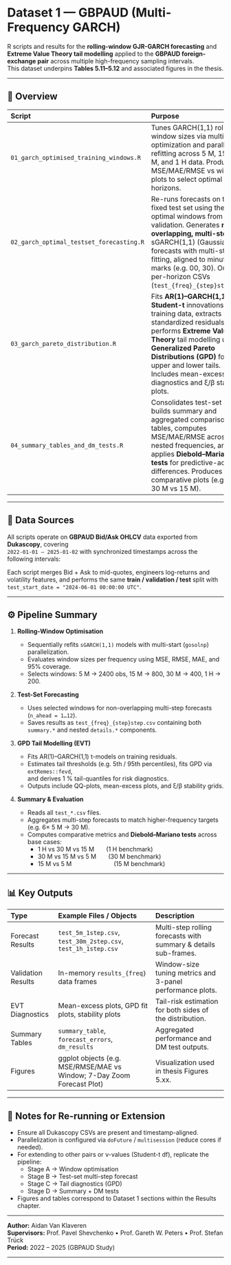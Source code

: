 # Dataset 1 — GBPAUD (Multi-Frequency GARCH)

R scripts and results for the **rolling-window GJR-GARCH forecasting** and **Extreme Value Theory tail modelling** applied to the **GBPAUD foreign-exchange pair** across multiple high-frequency sampling intervals.  
This dataset underpins **Tables 5.11–5.12** and associated figures in the thesis.

---

## 📁 Overview

| Script | Purpose |
|:-------|:---------|
| `01_garch_optimised_training_windows.R` | Tunes GARCH(1,1) rolling-window sizes via multi-start optimization and parallel refitting across 5 M, 15 M, 30 M, and 1 H data. Produces MSE/MAE/RMSE vs window plots to select optimal training horizons. |
| `02_garch_optimal_testset_forecasting.R` | Re-runs forecasts on the fixed test set using the optimal windows from validation. Generates **non-overlapping, multi-step** sGARCH(1,1) (Gaussian) forecasts with multi-start fitting, aligned to minute marks (e.g. 00, 30). Outputs per-horizon CSVs (`test_{freq}_{step}step.csv`). |
| `03_garch_pareto_distribution.R` | Fits **AR(1)–GARCH(1,1)** with **Student-t** innovations to training data, extracts standardized residuals, and performs **Extreme Value Theory** tail modelling using **Generalized Pareto Distributions (GPD)** for both upper and lower tails. Includes mean-excess diagnostics and ξ/β stability plots. |
| `04_summary_tables_and_dm_tests.R` | Consolidates test-set CSVs, builds summary and aggregated comparison tables, computes MSE/MAE/RMSE across nested frequencies, and applies **Diebold–Mariano tests** for predictive-accuracy differences. Produces comparative plots (e.g. 1 H vs 30 M vs 15 M). |

---

## 🧩 Data Sources

All scripts operate on **GBPAUD Bid/Ask OHLCV** data exported from **Dukascopy**, covering  
`2022-01-01 – 2025-01-02` with synchronized timestamps across the following intervals:


Each script merges Bid + Ask to mid-quotes, engineers log-returns and volatility features, and performs the same **train / validation / test** split with  
`test_start_date = "2024-06-01 00:00:00 UTC"`.

---

## ⚙️ Pipeline Summary

1. **Rolling-Window Optimisation**  
   - Sequentially refits `sGARCH(1,1)` models with multi-start (`gosolnp`) parallelization.  
   - Evaluates window sizes per frequency using MSE, RMSE, MAE, and 95% coverage.  
   - Selects windows: 5 M → 2400 obs, 15 M → 800, 30 M → 400, 1 H → 200.

2. **Test-Set Forecasting**  
   - Uses selected windows for non-overlapping multi-step forecasts (`n_ahead = 1…12`).  
   - Saves results as `test_{freq}_{step}step.csv` containing both `summary.*` and nested `details.*` components.

3. **GPD Tail Modelling (EVT)**  
   - Fits AR(1)–GARCH(1,1) t-models on training residuals.  
   - Estimates tail thresholds (e.g. 5th / 95th percentiles), fits GPD via `extRemes::fevd`,  
     and derives 1 % tail-quantiles for risk diagnostics.  
   - Outputs include QQ-plots, mean-excess plots, and ξ/β stability grids.

4. **Summary & Evaluation**  
   - Reads all `test_*.csv` files.  
   - Aggregates multi-step forecasts to match higher-frequency targets (e.g. 6× 5 M → 30 M).  
   - Computes comparative metrics and **Diebold–Mariano tests** across base cases:  
     - 1 H vs 30 M vs 15 M  (1 H benchmark)  
     - 30 M vs 15 M vs 5 M  (30 M benchmark)  
     - 15 M vs 5 M       (15 M benchmark)

---

## 📊 Key Outputs

| Type | Example Files / Objects | Description |
|:-----|:------------------------|:-------------|
| Forecast Results | `test_5m_1step.csv`, `test_30m_2step.csv`, `test_1h_1step.csv` | Multi-step rolling forecasts with summary & details sub-frames. |
| Validation Results | In-memory `results_{freq}` data frames | Window-size tuning metrics and 3-panel performance plots. |
| EVT Diagnostics | Mean-excess plots, GPD fit plots, stability plots | Tail-risk estimation for both sides of the distribution. |
| Summary Tables | `summary_table`, `forecast_errors`, `dm_results` | Aggregated performance and DM test outputs. |
| Figures | ggplot objects (e.g. MSE/RMSE/MAE vs Window; 7-Day Zoom Forecast Plot) | Visualization used in thesis Figures 5.xx. |

---

## 🧠 Notes for Re-running or Extension

- Ensure all Dukascopy CSVs are present and timestamp-aligned.  
- Parallelization is configured via `doFuture` / `multisession` (reduce cores if needed).  
- For extending to other pairs or ν-values (Student-t df), replicate the pipeline:  
  - Stage A → Window optimisation  
  - Stage B → Test-set multi-step forecast  
  - Stage C → Tail diagnostics (GPD)  
  - Stage D → Summary + DM tests  
- Figures and tables correspond to Dataset 1 sections within the Results chapter.

---

**Author:** Aidan Van Klaveren  
**Supervisors:** Prof. Pavel Shevchenko • Prof. Gareth W. Peters • Prof. Stefan Trück  
**Period:** 2022 – 2025 (GBPAUD Study)

---

